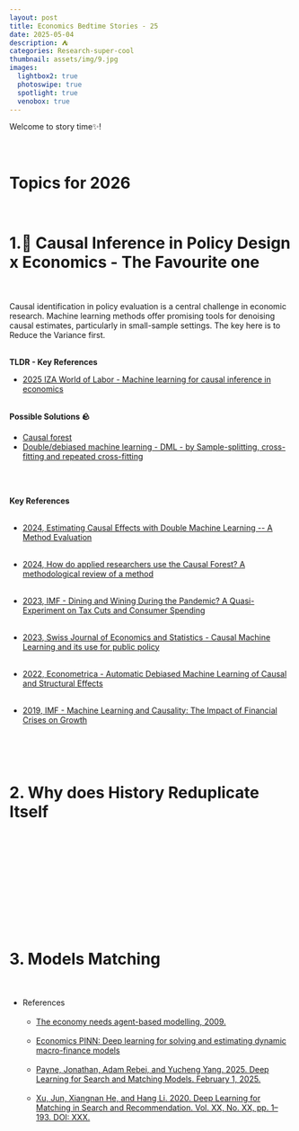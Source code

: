 ```yaml
---
layout: post
title: Economics Bedtime Stories - 25
date: 2025-05-04
description: ⛺️
categories: Research-super-cool
thumbnail: assets/img/9.jpg
images:
  lightbox2: true
  photoswipe: true
  spotlight: true
  venobox: true
---
```


Welcome to story time✨!<br><br><br>


# Topics for 2026<br><br>

# 1.📍 Causal Inference in Policy Design x Economics - The Favourite one<br><br>

Causal identification in policy evaluation is a central challenge in economic research. Machine learning methods offer promising tools for denoising causal estimates, particularly in small-sample settings.
The key here is to Reduce the Variance first.
<br><br>

**TLDR - Key References**<br>

- [2025 IZA World of Labor - Machine learning for causal inference in economics](https://wol.iza.org/articles/machine-learning-for-causal-inference-in-economics/long)<br><br>


**Possible Solutions 🪨**<br>


- [Causal forest](https://grf-labs.github.io/grf/reference/causal_forest.html)<br>
- [Double/debiased machine learning - DML - by Sample-splitting, cross-fitting and repeated cross-fitting](https://docs.doubleml.org/stable/guide/resampling.html#sample-splitting-cross-fitting-and-repeated-cross-fitting)


<br><br>


**Key References**<br><br>

- [2024, Estimating Causal Effects with Double Machine Learning -- A Method Evaluation](https://arxiv.org/abs/2403.14385)<br><br>

- [2024, How do applied researchers use the Causal Forest? A methodological review of a method](https://arxiv.org/abs/2404.13356)<br><br>

- [2023, IMF - Dining and Wining During the Pandemic? A Quasi-Experiment on Tax Cuts and Consumer Spending](https://books.google.ch/books?hl=en&lr=&id=TTHYEAAAQBAJ&oi=fnd&dq=Dining+and+Wining+During+the+Pandemic%3F+A+Quasi-Experiment+on+Tax+Cuts+and+Consumer+Spending&ots=rmHpNy83Ob&sig=3h07y-XrNnesJefX2Pf8FvkPQVI&redir_esc=y)<br><br>

- [2023, Swiss Journal of Economics and Statistics - Causal Machine Learning and its use for public policy](https://link.springer.com/article/10.1186/s41937-023-00113-y)<br><br>

- [2022, Econometrica - Automatic Debiased Machine Learning of Causal and Structural Effects](https://onlinelibrary.wiley.com/doi/full/10.3982/ECTA18515?casa_token=STItJz1tJSIAAAAA%3Ajk68Kw29nujyb4bmBRn3Ji59ixhLbN1Vh3cB5TNRySXR-TO0nHLakCnm3-U_EUDFIfJ1uCwxTbKbtHc)<br><br>

- [2019, IMF - Machine Learning and Causality: The Impact of Financial Crises on Growth](https://books.google.ch/books?hl=en&lr=&id=Ta0aEAAAQBAJ&oi=fnd&pg=PA1&dq=https://www.imf.org/-/media/Files/Publications/WP/2019/wpiea2019228-print-pdf.ashx&ots=gKd_K9KoTO&sig=v9UueJTOOxRLbzSKN7sLG16ylV4&redir_esc=y#v=onepage&q&f=false)<br><br>

<br><br>


# 2. Why does History Reduplicate Itself<br><br>

<br><br><br><br><br><br><br><br>

 
# 3. Models Matching<br><br>

- References<br><br>
  - [The economy needs agent-based modelling, 2009.](https://www.nature.com/articles/460685a)<br><br>
  - [Economics PINN: Deep learning for solving and estimating dynamic macro-finance models](https://github.com/lu-group/pinn-macro-finance)<br><br>
  - [Payne, Jonathan, Adam Rebei, and Yucheng Yang. 2025. Deep Learning for Search and Matching Models. February 1, 2025.](https://papers.ssrn.com/sol3/papers.cfm?abstract_id=5123878)<br><br>
  - [Xu, Jun, Xiangnan He, and Hang Li. 2020. Deep Learning for Matching in Search and Recommendation. Vol. XX, No. XX, pp. 1–193. DOI: XXX.](https://dl.acm.org/doi/abs/10.1145/3209978.3210181?casa_token=pq_eQ9XrOvsAAAAA:96fZTufb1_1bGgdg51D2tOeJWlvlHf8SYonh2ERMX5nCT3GaAoTGMDtqwg0f8Ls8ODbDSBpG5t-y)<br><br><br><br>





